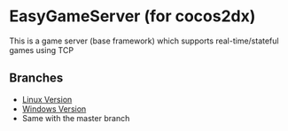 EasyGameServer (for cocos2dx) 
==============
This is a game server (base framework) which supports real-time/stateful games using TCP

## Branches

* [Linux Version](https://github.com/zeliard/EasyGameServer/tree/linux)
* [Windows Version](https://github.com/zeliard/EasyGameServer/tree/windows)
 * Same with the master branch
